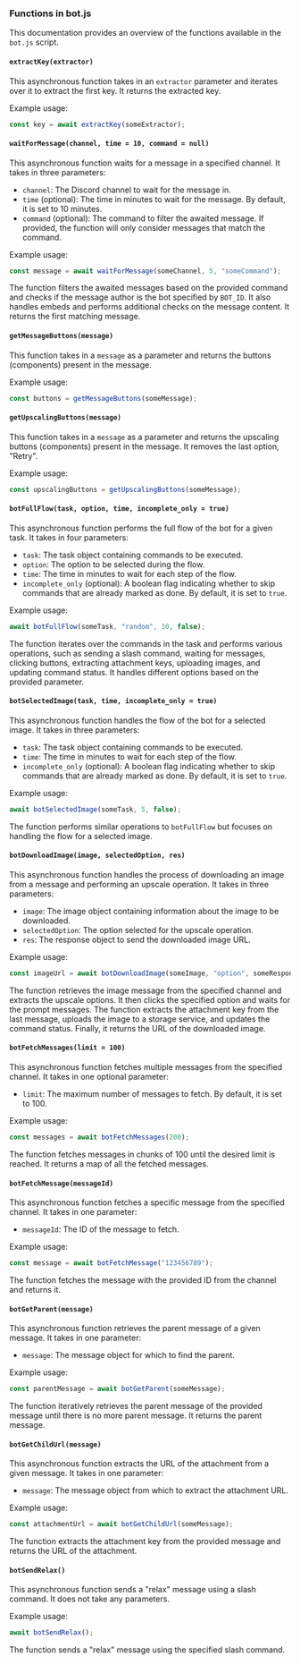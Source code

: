 ### Functions in bot.js

This documentation provides an overview of the functions available in the `bot.js` script.

#### `extractKey(extractor)`

This asynchronous function takes in an `extractor` parameter and iterates over it to extract the first key. It returns the extracted key.

Example usage:

```javascript
const key = await extractKey(someExtractor);
```

#### `waitForMessage(channel, time = 10, command = null)`

This asynchronous function waits for a message in a specified channel. It takes in three parameters:

- `channel`: The Discord channel to wait for the message in.
- `time` (optional): The time in minutes to wait for the message. By default, it is set to 10 minutes.
- `command` (optional): The command to filter the awaited message. If provided, the function will only consider messages that match the command.

Example usage:

```javascript
const message = await waitForMessage(someChannel, 5, "someCommand");
```

The function filters the awaited messages based on the provided command and checks if the message author is the bot specified by `BOT_ID`. It also handles embeds and performs additional checks on the message content. It returns the first matching message.

#### `getMessageButtons(message)`

This function takes in a `message` as a parameter and returns the buttons (components) present in the message.

Example usage:

```javascript
const buttons = getMessageButtons(someMessage);
```

#### `getUpscalingButtons(message)`

This function takes in a `message` as a parameter and returns the upscaling buttons (components) present in the message. It removes the last option, "Retry".

Example usage:

```javascript
const upscalingButtons = getUpscalingButtons(someMessage);
```

#### `botFullFlow(task, option, time, incomplete_only = true)`

This asynchronous function performs the full flow of the bot for a given task. It takes in four parameters:

- `task`: The task object containing commands to be executed.
- `option`: The option to be selected during the flow.
- `time`: The time in minutes to wait for each step of the flow.
- `incomplete_only` (optional): A boolean flag indicating whether to skip commands that are already marked as done. By default, it is set to `true`.

Example usage:

```javascript
await botFullFlow(someTask, "random", 10, false);
```

The function iterates over the commands in the task and performs various operations, such as sending a slash command, waiting for messages, clicking buttons, extracting attachment keys, uploading images, and updating command status. It handles different options based on the provided parameter.

#### `botSelectedImage(task, time, incomplete_only = true)`

This asynchronous function handles the flow of the bot for a selected image. It takes in three parameters:

- `task`: The task object containing commands to be executed.
- `time`: The time in minutes to wait for each step of the flow.
- `incomplete_only` (optional): A boolean flag indicating whether to skip commands that are already marked as done. By default, it is set to `true`.

Example usage:

```javascript
await botSelectedImage(someTask, 5, false);
```

The function performs similar operations to `botFullFlow` but focuses on handling the flow for a selected image.

#### `botDownloadImage(image, selectedOption, res)`

This asynchronous function handles the process of downloading an image from a message and performing an upscale operation. It takes in three parameters:

- `image`: The image object containing information about the image to be downloaded.
- `selectedOption`: The option selected for the upscale operation.
- `res`: The response object to send the downloaded image URL.

Example usage:

```javascript
const imageUrl = await botDownloadImage(someImage, "option", someResponse);
```

The function retrieves the image message from the specified channel and extracts the upscale options. It then clicks the specified option and waits for the prompt messages. The function extracts the attachment key from the last message, uploads the image to a storage service, and updates the command status. Finally, it returns the URL of the downloaded image.

#### `botFetchMessages(limit = 100)`

This asynchronous function fetches multiple messages from the specified channel. It takes in one optional parameter:

- `limit`: The maximum number of messages to fetch. By default, it is set to 100.

Example usage:

```javascript
const messages = await botFetchMessages(200);
```

The function fetches messages in chunks of 100 until the desired limit is reached. It returns a map of all the fetched messages.

#### `botFetchMessage(messageId)`

This asynchronous function fetches a specific message from the specified channel. It takes in one parameter:

- `messageId`: The ID of the message to fetch.

Example usage:

```javascript
const message = await botFetchMessage("123456789");
```

The function fetches the message with the provided ID from the channel and returns it.

#### `botGetParent(message)`

This asynchronous function retrieves the parent message of a given message. It takes in one parameter:

- `message`: The message object for which to find the parent.

Example usage:

```javascript
const parentMessage = await botGetParent(someMessage);
```

The function iteratively retrieves the parent message of the provided message until there is no more parent message. It returns the parent message.

#### `botGetChildUrl(message)`

This asynchronous function extracts the URL of the attachment from a given message. It takes in one parameter:

- `message`: The message object from which to extract the attachment URL.

Example usage:

```javascript
const attachmentUrl = await botGetChildUrl(someMessage);
```

The function extracts the attachment key from the provided message and returns the URL of the attachment.

#### `botSendRelax()`

This asynchronous function sends a "relax" message using a slash command. It does not take any parameters.

Example usage:

```javascript
await botSendRelax();
```

The function sends a "relax" message using the specified slash command.
